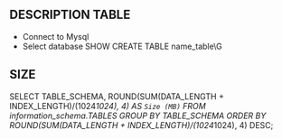 ## DESCRIPTION TABLE
- Connect to Mysql
- Select database
SHOW CREATE TABLE name_table\G

## SIZE
SELECT TABLE_SCHEMA, ROUND(SUM(DATA_LENGTH + INDEX_LENGTH)/(1024*1024), 4) AS `Size (MB)` FROM information_schema.TABLES GROUP BY TABLE_SCHEMA ORDER BY
ROUND(SUM(DATA_LENGTH + INDEX_LENGTH)/(1024*1024), 4) DESC;
